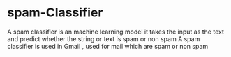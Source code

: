 # spam-Classifier

A spam classifier is an machine learning model  it takes the input as the text and predict whether the string or text is spam or  non spam 
A spam classifier is used in Gmail , used for mail which are spam or non spam
